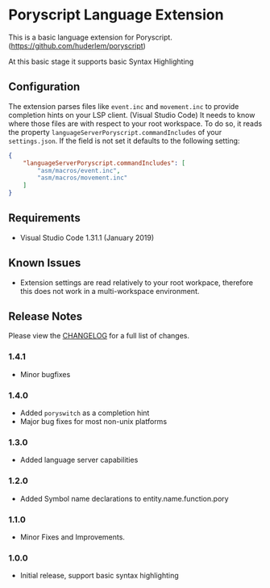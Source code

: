 # Poryscript Language Extension

This is a basic language extension for Poryscript. (https://github.com/huderlem/poryscript)

At this basic stage it supports basic Syntax Highlighting

## Configuration

The extension parses files like `event.inc` and `movement.inc` to provide completion hints on your LSP client. (Visual Studio Code)
It needs to know where those files are with respect to your root workspace. To do so, it reads the property `languageServerPoryscript.commandIncludes` of your `settings.json`.
If the field is not set it defaults to the following setting:

```json
{
    "languageServerPoryscript.commandIncludes": [
        "asm/macros/event.inc",
        "asm/macros/movement.inc"
    ]
}
```

## Requirements

 * Visual Studio Code 1.31.1 (January 2019)

## Known Issues

 * Extension settings are read relatively to your root workpace, therefore this does not work in a multi-workspace environment.

## Release Notes

Please view the [CHANGELOG](CHANGELOG.md) for a full list of changes.

### 1.4.1
 * Minor bugfixes

### 1.4.0
 * Added `poryswitch` as a completion hint
 * Major bug fixes for most non-unix platforms

### 1.3.0
 * Added language server capabilities

### 1.2.0
 * Added Symbol name declarations to entity.name.function.pory

### 1.1.0
 * Minor Fixes and Improvements.

### 1.0.0

 * Initial release, support basic syntax highlighting